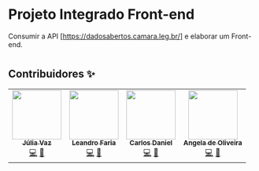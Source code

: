 # Projeto Integrado Front-end
Consumir a API [https://dadosabertos.camara.leg.br/] e elaborar um Front-end.

#

## Contribuidores ✨

<!-- ALL-CONTRIBUTORS-LIST:START - Do not remove or modify this section -->
<!-- prettier-ignore-start -->
<!-- markdownlint-disable -->
<table>
    <tr>
        <td align="center">
            <a href="https://github.com/juliavaz">
                <img src="https://avatars.githubusercontent.com/u/50247060?v=4" width="100px;" alt="" /><br />
                <sub><b>Júlia Vaz</b></sub>
            </a><br />
            <a href="https://github.com/juliavaz/" title="Code">💻</a>
            <a href="#ideas" title="Ideas, Planning, & Feedback">🤔</a>
        </td>
        <td align="center">
            <a href="https://github.com/leandrofaria">
                <img src="https://avatars.githubusercontent.com/u/14020366?v=4" width="100px;" alt="" /><br />
                <sub><b>Leandro Faria</b></sub>
            </a><br />
            <a href="https://github.com/leandrofaria" title="Code">💻</a>
            <a href="#ideas" title="Ideas, Planning, & Feedback">🤔</a>
        </td>
        <td align="center">
            <a href="https://github.com/carlosdnba">
                <img src="https://avatars.githubusercontent.com/u/64426814?v=4" width="100px;" alt="" /><br />
                <sub><b>Carlos Daniel</b></sub>
            </a><br />
            <a href="https://github.com/carlosdnba" title="Code">💻</a>
            <a href="#ideas" title="Ideas, Planning, & Feedback">🤔</a>
        </td>
        <td align="center">
            <a href="https://github.com/angeladeoliveira">
                <img src="https://avatars.githubusercontent.com/u/9681303?v=4" width="100px;" alt="" /><br />
                <sub><b>Angela de Oliveira</b></sub>
            </a><br />
            <a href="https://github.com/angeladeoliveira" title="Code">💻</a>
            <a href="#ideas" title="Ideas, Planning, & Feedback">🤔</a>
        </td>
    </tr>
</table>

<!-- markdownlint-enable -->
<!-- prettier-ignore-end -->
